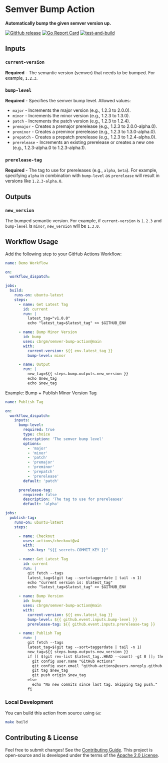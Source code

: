 # Semver Bump Action

**Automatically bump the given semver version up.**

[![GitHub release](https://img.shields.io/github/release/cbrgm/semver-bump-action.svg)](https://github.com/cbrgm/semver-bump-action)
[![Go Report Card](https://goreportcard.com/badge/github.com/cbrgm/semver-bump-action)](https://goreportcard.com/report/github.com/cbrgm/semver-bump-action)
[![test-and-build](https://github.com/cbrgm/semver-bump-action/actions/workflows/go-build.yml/badge.svg)](https://github.com/cbrgm/semver-bump-action/actions/workflows/go-build.yml)

## Inputs

### `current-version`
**Required** - The semantic version (semver) that needs to be bumped. For example, `1.2.3`.

### `bump-level`
**Required** - Specifies the semver bump level. Allowed values:
- `major` - Increments the major version (e.g., 1.2.3 to 2.0.0).
- `minor` - Increments the minor version (e.g., 1.2.3 to 1.3.0).
- `patch` - Increments the patch version (e.g., 1.2.3 to 1.2.4).
- `premajor` - Creates a premajor prerelease (e.g., 1.2.3 to 2.0.0-alpha.0).
- `preminor` - Creates a preminor prerelease (e.g., 1.2.3 to 1.3.0-alpha.0).
- `prepatch` - Creates a prepatch prerelease (e.g., 1.2.3 to 1.2.4-alpha.0).
- `prerelease` - Increments an existing prerelease or creates a new one (e.g., 1.2.3-alpha.0 to 1.2.3-alpha.1).

### `prerelease-tag`
**Required** - The tag to use for prereleases (e.g., `alpha`, `beta`). For example, specifying `alpha` in combination with `bump-level` as `prerelease` will result in versions like `1.2.3-alpha.0`.

## Outputs

### `new_version`
The bumped semantic version. For example, if `current-version` is `1.2.3` and `bump-level` is `minor`, `new_version` will be `1.3.0`.

## Workflow Usage

Add the following step to your GitHub Actions Workflow:

```yaml
name: Demo Workflow

on:
  workflow_dispatch:

jobs:
  build:
    runs-on: ubuntu-latest
    steps:
      - name: Get Latest Tag
        id: current
        run: |
          latest_tag="v1.0.0"
          echo "latest_tag=$latest_tag" >> $GITHUB_ENV

      - name: Bump Minor Version
        id: bump
        uses: cbrgm/semver-bump-action@main
        with:
          current-version: ${{ env.latest_tag }}
          bump-level: minor

      - name: Output
        run: |
          new_tag=${{ steps.bump.outputs.new_version }}
          echo $new_tag
          echo $new_tag
```

Example: Bump + Publish Minor Version Tag

```yaml
name: Publish Tag

on:
  workflow_dispatch:
    inputs:
      bump-level:
        required: true
        type: choice
        description: 'The semver bump level'
        options:
          - 'major'
          - 'minor'
          - 'patch'
          - 'premajor'
          - 'preminor'
          - 'prepatch'
          - 'prerelease'
        default: 'patch'

      prerelease-tag:
        required: false
        description: 'The tag to use for prereleases'
        default: 'alpha'

jobs:
  publish-tag:
    runs-on: ubuntu-latest
    steps:

      - name: Checkout
        uses: actions/checkout@v4
        with:
          ssh-key: "${{ secrets.COMMIT_KEY }}"

      - name: Get Latest Tag
        id: current
        run: |
          git fetch --tags
          latest_tag=$(git tag --sort=taggerdate | tail -n 1)
          echo "current version is: $latest_tag"
          echo "latest_tag=$latest_tag" >> $GITHUB_ENV

      - name: Bump Version
        id: bump
        uses: cbrgm/semver-bump-action@main
        with:
          current-version: ${{ env.latest_tag }}
          bump-level: ${{ github.event.inputs.bump-level }}
          prerelease-tag: ${{ github.event.inputs.prerelease-tag }}

      - name: Publish Tag
        run: |
          git fetch --tags
          latest_tag=$(git tag --sort=taggerdate | tail -n 1)
          new_tag=${{ steps.bump.outputs.new_version }}
          if [[ $(git rev-list $latest_tag..HEAD --count) -gt 0 ]]; then
            git config user.name "GitHub Actions"
            git config user.email "github-actions@users.noreply.github.com"
            git tag $new_tag
            git push origin $new_tag
          else
            echo "No new commits since last tag. Skipping tag push."
          fi
```

### Local Development

You can build this action from source using `Go`:

```bash
make build
```

## Contributing & License

Feel free to submit changes! See the [Contributing Guide](https://github.com/cbrgm/contributing/blob/master/CONTRIBUTING.md). This project is open-source
and is developed under the terms of the [Apache 2.0 License](https://github.com/cbrgm/semver-bump-action/blob/master/LICENSE).
